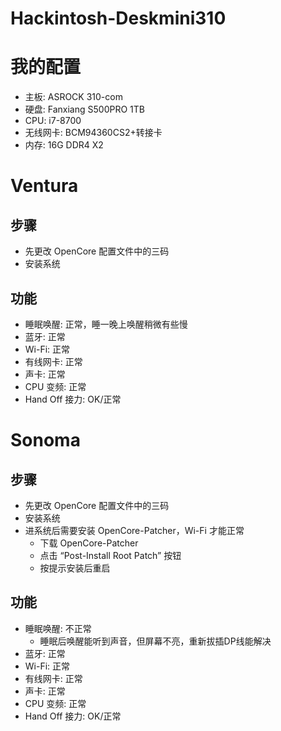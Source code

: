 # Hackintosh-Deskmini310

# 我的配置

- 主板: ASROCK 310-com
- 硬盘: Fanxiang S500PRO 1TB
- CPU: i7-8700
- 无线网卡: BCM94360CS2+转接卡
- 内存: 16G DDR4 X2

# Ventura

## 步骤
- 先更改 OpenCore 配置文件中的三码
- 安装系统

## 功能
- 睡眠唤醒: 正常，睡一晚上唤醒稍微有些慢
- 蓝牙: 正常
- Wi-Fi: 正常
- 有线网卡: 正常
- 声卡: 正常
- CPU 变频: 正常
- Hand Off 接力: OK/正常

# Sonoma

## 步骤
- 先更改 OpenCore 配置文件中的三码
- 安装系统
- 进系统后需要安装 OpenCore-Patcher，Wi-Fi 才能正常
  - 下载 OpenCore-Patcher
  - 点击 “Post-Install Root Patch” 按钮
  - 按提示安装后重启
 
## 功能
- 睡眠唤醒: 不正常
  - 睡眠后唤醒能听到声音，但屏幕不亮，重新拔插DP线能解决 
- 蓝牙: 正常
- Wi-Fi: 正常
- 有线网卡: 正常
- 声卡: 正常
- CPU 变频: 正常
- Hand Off 接力: OK/正常
